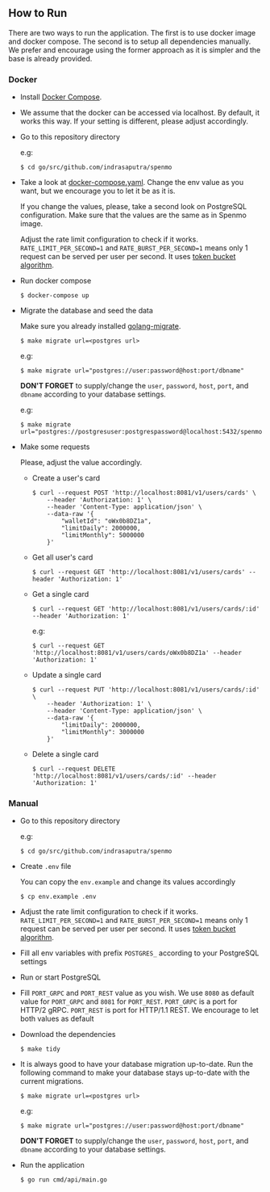 ## How to Run

There are two ways to run the application. The first is to use docker image and docker compose. The second is to setup all dependencies manually. We prefer and encourage using the former approach as it is simpler and the base is already provided.  

### Docker

- Install [Docker Compose](https://docs.docker.com/compose/).

- We assume that the docker can be accessed via localhost. By default, it works this way. If your setting is different, please adjust accordingly.

- Go to this repository directory

    e.g:
    ```
    $ cd go/src/github.com/indrasaputra/spenmo
    ```

- Take a look at [docker-compose.yaml](../docker-compose.yaml). Change the env value as you want, but we encourage you to let it be as it is.

    If you change the values, please, take a second look on PostgreSQL configuration. Make sure that the values are the same as in Spenmo image.

    Adjust the rate limit configuration to check if it works. `RATE_LIMIT_PER_SECOND=1` and `RATE_BURST_PER_SECOND=1` means only 1 request can be served per user per second. It uses [token bucket algorithm](https://en.wikipedia.org/wiki/Token_bucket).

- Run docker compose

    ```
    $ docker-compose up
    ```

- Migrate the database and seed the data

    Make sure you already installed [golang-migrate](https://github.com/golang-migrate/migrate/blob/master/cmd/migrate/README.md).

    ```
    $ make migrate url=<postgres url>
    ```

    e.g:

    ```
    $ make migrate url="postgres://user:password@host:port/dbname"
    ```

    **DON'T FORGET** to supply/change the `user`, `password`, `host`, `port`, and `dbname` according to your database settings.

    e.g:

    ```
    $ make migrate url="postgres://postgresuser:postgrespassword@localhost:5432/spenmo"
    ```

- Make some requests

    Please, adjust the value accordingly.

    - Create a user's card
        ```
        $ curl --request POST 'http://localhost:8081/v1/users/cards' \
            --header 'Authorization: 1' \
            --header 'Content-Type: application/json' \
            --data-raw '{
                "walletId": "oWx0b8DZ1a",
                "limitDaily": 2000000,
                "limitMonthly": 5000000
            }'
        ```

    - Get all user's card
        ```
        $ curl --request GET 'http://localhost:8081/v1/users/cards' --header 'Authorization: 1'
        ```

    - Get a single card
        ```
        $ curl --request GET 'http://localhost:8081/v1/users/cards/:id' --header 'Authorization: 1'
        ```

        e.g:

        ```
        $ curl --request GET 'http://localhost:8081/v1/users/cards/oWx0b8DZ1a' --header 'Authorization: 1'
        ```

    - Update a single card
        ```
        $ curl --request PUT 'http://localhost:8081/v1/users/cards/:id' \
            --header 'Authorization: 1' \
            --header 'Content-Type: application/json' \
            --data-raw '{
                "limitDaily": 2000000,
                "limitMonthly": 3000000
            }'
        ```

    - Delete a single card
        ```
        $ curl --request DELETE 'http://localhost:8081/v1/users/cards/:id' --header 'Authorization: 1'
        ```

### Manual

- Go to this repository directory

    e.g:
    ```
    $ cd go/src/github.com/indrasaputra/spenmo

- Create `.env` file

    You can copy the `env.example` and change its values accordingly

    ```
    $ cp env.example .env
    ```

- Adjust the rate limit configuration to check if it works. `RATE_LIMIT_PER_SECOND=1` and `RATE_BURST_PER_SECOND=1` means only 1 request can be served per user per second. It uses [token bucket algorithm](https://en.wikipedia.org/wiki/Token_bucket).

- Fill all env variables with prefix `POSTGRES_` according to your PostgreSQL settings

- Run or start PostgreSQL

- Fill `PORT_GRPC` and `PORT_REST` value as you wish. We use `8080` as default value for `PORT_GRPC` and `8081` for `PORT_REST`.
    `PORT_GRPC` is a port for HTTP/2 gRPC. `PORT_REST` is port for HTTP/1.1 REST.
    We encourage to let both values as default

- Download the dependencies

    ```
    $ make tidy
    ```

- It is always good to have your database migration up-to-date.
    Run the following command to make your database stays up-to-date with the current migrations.

    ```
    $ make migrate url=<postgres url>
    ```

    e.g:

    ```
    $ make migrate url="postgres://user:password@host:port/dbname"
    ```

    **DON'T FORGET** to supply/change the `user`, `password`, `host`, `port`, and `dbname` according to your database settings.

- Run the application

    ```
    $ go run cmd/api/main.go
    ```
